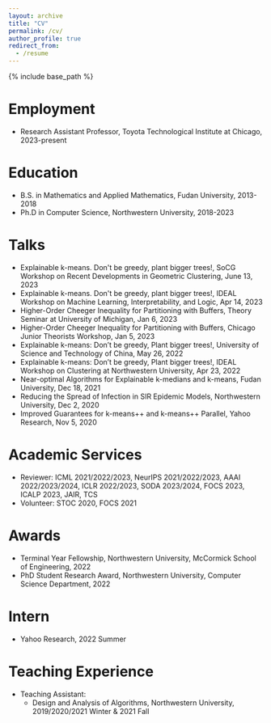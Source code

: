 ```yaml
---
layout: archive
title: "CV"
permalink: /cv/
author_profile: true
redirect_from:
  - /resume
---
```


{% include base_path %}

Employment
======
* Research Assistant Professor, Toyota Technological Institute at Chicago, 2023-present

Education
======
* B.S. in Mathematics and Applied Mathematics, Fudan University, 2013-2018
* Ph.D in Computer Science, Northwestern University, 2018-2023

Talks
======
* Explainable k-means. Don't be greedy, plant bigger trees!, SoCG Workshop on Recent Developments in Geometric Clustering, June 13, 2023
* Explainable k-means. Don't be greedy, plant bigger trees!, IDEAL Workshop on Machine Learning, Interpretability, and Logic, Apr 14, 2023
* Higher-Order Cheeger Inequality for Partitioning with Buffers, Theory Seminar at University of Michigan, Jan 6, 2023
* Higher-Order Cheeger Inequality for Partitioning with Buffers, Chicago Junior Theorists Workshop, Jan 5, 2023
* Explainable k-means: Don’t be greedy, Plant bigger trees!, University of Science and Technology of China, May 26, 2022 
* Explainable k-means: Don’t be greedy, Plant bigger trees!, IDEAL Workshop on Clustering at Northwestern University, Apr 23, 2022
* Near-optimal Algorithms for Explainable k-medians and k-means, Fudan University, Dec 18, 2021
* Reducing the Spread of Infection in SIR Epidemic Models, Northwestern University, Dec 2, 2020 
* Improved Guarantees for k-means++ and k-means++ Parallel, Yahoo Research, Nov 5, 2020  

Academic Services
======
* Reviewer: ICML 2021/2022/2023, NeurIPS 2021/2022/2023, AAAI 2022/2023/2024, ICLR 2022/2023, SODA 2023/2024, FOCS 2023, ICALP 2023, JAIR, TCS
* Volunteer: STOC 2020, FOCS 2021

Awards
======
* Terminal Year Fellowship, Northwestern University, McCormick School of Engineering, 2022
* PhD Student Research Award, Northwestern University, Computer Science Department, 2022

Intern
======
* Yahoo Research, 2022 Summer

Teaching Experience
======
* Teaching Assistant: 
  * Design and Analysis of Algorithms, Northwestern University, 2019/2020/2021 Winter & 2021 Fall

<!-- Work experience
======
* Summer 2015: Research Assistant
  * Github University
  * Duties included: Tagging issues
  * Supervisor: Professor Git

* Fall 2015: Research Assistant
  * Github University
  * Duties included: Merging pull requests
  * Supervisor: Professor Hub
  
Skills
======
* Skill 1
* Skill 2
  * Sub-skill 2.1
  * Sub-skill 2.2
  * Sub-skill 2.3
* Skill 3

Publications
======
  <ul>{% for post in site.publications %}
    {% include archive-single-cv.html %}
  {% endfor %}</ul>
  
Talks
======
  <ul>{% for post in site.talks %}
    {% include archive-single-talk-cv.html %}
  {% endfor %}</ul>
  
Teaching
======
  <ul>{% for post in site.teaching %}
    {% include archive-single-cv.html %}
  {% endfor %}</ul>
  
Service and leadership
======
* Currently signed in to 43 different slack teams -->
